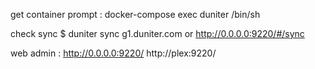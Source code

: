 

get container prompt :
docker-compose exec duniter /bin/sh

check sync
$ duniter sync g1.duniter.com
or
http://0.0.0.0:9220/#/sync

web admin :
http://0.0.0.0:9220/
http://plex:9220/
